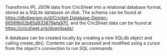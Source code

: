 Transforms IPL JSON data from CricSheet into a relational database format, stored as a SQLite database on disk. 
The schema can be found at https://dbdiagram.io/d/Cricket-Database-Design-66569b02b65d933879efa970, and the
CricSheet data can be found at https://cricsheet.org/downloads/

A database can be created locally by creating a new SQLdb object and calling create_db(). 
Contents can be accessed and modified using a cursor from the object's connection to run SQL commands.
